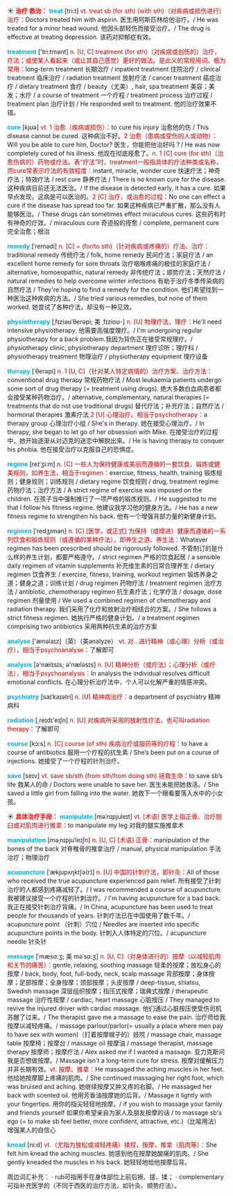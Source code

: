 ☀ <font color="red">**治疗 救治：**</font>
<font color="sky blue">**treat**</font> [tri:t] 
<font color="#c00000">vt. treat sb (for sth) (with sth)（对疾病或损伤进行）治疗：</font>Doctors treated him with aspirin. 医生用阿斯匹林给他治疗。/ He was treated for a minor head wound. 他因头部轻伤而接受治疗。/ The drug is effective at treating depression. 该药对抑郁症有效。

<font color="sky blue">**treatment**</font> ['tri:tmənt] 
<font color="#c00000">n. [U, C] treatment (for sth)（对疾病或创伤的）治疗，疗法；或使某人看起来（或让其自己感觉）更好的做法。是此义的常规用词，极为常用：</font>long-term treatment 长期治疗 / inpatient treatment 住院治疗 / clinical treatment 临床治疗 / radiation treatment 放射疗法 / cancer treatment 癌症治疗 / dietary treatment 食疗 / beauty（尤美）, hair, spa treatment 美容；美发；水疗 / a course of treatment 一个疗程 / treatment process 治疗过程 / treatment plan 治疗计划 / He responded well to treatment. 他的治疗效果不错。

<font color="sky blue">**cure**</font> [kjʊə] 
<font color="#c00000">vt. 1 治愈（疾病或损伤）：</font>to cure his injury 治愈他的伤 / This disease cannot be cured. 这种病治不好。<font color="#c00000">2 治愈（患病或受伤的人或动物）：</font>Will you be able to cure him, Doctor? 医生，你能把他治好吗？/ He was now completely cured of his illness. 他现在彻底痊愈了。<font color="#c00000">n. 1 [C] cure (for sth)（治愈伤病的）药物或疗法。表“疗法”时，treatment一般指具体的疗法种类或名称，而cure常表示疗法的有效程度：</font>instant, miracle, wonder cure 快速疗法；神奇疗法；特效疗法 / rest cure 静养疗法 / There is no known cure for the disease. 这种疾病目前还无法医治。/ If the disease is detected early, it has a cure. 如果早点发现，这病是可以医治的。<font color="#c00000">2 [C] 治疗，或治愈的过程：</font>No one can effect a cure if the disease has spread too far. 如果这种疾病已严重扩散，那么没有人能够医治。/ These drugs can sometimes effect miraculous cures. 这些药有时有神奇的疗效。/ miraculous cure 奇迹般的痊愈 / complete, permanent cure 完全治愈；根治 
           
<font color="sky blue">**remedy**</font> [ˈremədi]
<font color="#c00000">n. [C] ~ (for/to sth)（针对疾病或疼痛的）疗法、治疗：</font>traditional remedy 传统疗法 / folk, home remedy 民间疗法；家庭疗法 / an excellent home remedy for sore throats 治疗咽喉疼痛的极佳的家庭疗法 / alternative, homoeopathic, natural remedy 非传统疗法；顺势疗法；天然疗法 / natural remedies to help overcome winter infections 有助于治疗冬季传染病的自然疗法 / They're hoping to find a remedy for the condition. 他们希望找到一种医治这种疾病的方法。/ She tried various remedies, but none of them worked. 她尝试了各种疗法，却没有一种见效。
                       
<font color="sky blue">**physiotherapy**</font> [ˌfɪziəʊˈθerəpi; 美 ˌfɪzioʊ-]
<font color="#c00000">n. [U] 物理疗法，理疗：</font>He'll need intensive physiotherapy. 他需要高强度理疗。/ I'm undergoing regular physiotherapy for a back problem.我因为背伤正在接受常规理疗。/ physiotherapy clinic, physiotherapy department 理疗诊所；理疗科 / physiotherapy treatment 物理治疗 / physiotherapy equipment 理疗设备
           
<font color="sky blue">**therapy**</font> [ˈθerəpi]
<font color="#c00000">n. 1 [U, C]（针对某人特定病情的）治疗方案、治疗方法：</font>conventional drug therapy 常规药物疗法 / Most leukaemia patients undergo some sort of drug therapy (= treatment using drugs). 绝大多数白血病患者都会接受某种药物治疗。/ alternative, complementary, natural therapies (= treatments that do not use traditional drugs) 替代疗法；补充疗法；自然疗法 / hormonal therapies 激素疗法 <font color="#c00000">2 [U] 心理治疗。相当于psychotherapy：</font>a therapy group 心理治疗小组 / She's in therapy. 她在接受心理治疗。/ In therapy, she began to let go of her obsession with Mike. 在接受治疗的过程中，她开始逐渐从对迈克的迷恋中解脱出来。/ He is having therapy to conquer his phobia. 他在接受治疗以克服自己的恐惧症。

<font color="sky blue">**regime**</font> [reɪˈʒi:m]
<font color="#c00000">n. [C] 一些人为保持健康或美丽而遵循的一套饮食、锻炼或健美规则，如养生法，相当于regimen：</font>exercise, fitness, health, training 锻炼规则；健身规则；训练规则 / dietary regime 饮食规则 / drug, treatment regime 药物疗法；治疗方法 / A strict regime of exercise was imposed on the children. 在孩子当中强制推行了一项严格的锻炼规则。/ He suggested to me that I follow his fitness regime. 他建议我学习他的健身方法。/ He has a new fitness regime to strengthen his back. 他有一个增强背部力量的新健身计划。
           
<font color="sky blue">**regimen**</font> [ˈredʒɪmən]
<font color="#c00000">n. [C] [医学，或正式] 为保持（或增进）健康而遵循的一系列饮食和锻炼规则（或遵循的某种疗法），即养生之道、养生法：</font>Whatever regimen has been prescribed should be rigorously followed. 不管制订的是什么样的养生计划，都要严格遵守。/ strict regimen 严格的饮食起居 / a sensible daily regimen of vitamin supplements 补充维生素的日常合理养生 / dietary regimen 饮食养生 / exercise, fitness, training, workout regimen 锻炼养身之道；健身之道；训练计划 / drug regimen 药物疗法 / treatment regimen 治疗方法 / antibiotic, chemotherapy regimen 抗生素疗法；化学疗法 / dosage, dose regimen 剂量使用 / We used a combined regimen of chemotherapy and radiation therapy. 我们采用了化疗和放射治疗相结合的方案。/ She follows a strict fitness regimen. 她执行严格的健身计划。/ a treatment regimen comprising two antibiotics 采用两种抗生素的治疗方案

<font color="sky blue">**analyse**</font> ['ænəlaɪz]（英）（美analyze）
<font color="#c00000">vt. 对…进行精神（或心理）分析（或治疗），相当于psychoanalyse：</font>了解即可

<font color="sky blue">**analysis**</font> [ə'nælɪsɪs; ə'næləsɪs] 
<font color="#c00000">n. [U] 精神分析（或疗法）；心理分析（或疗法），相当于psychoanalysis：</font>In analysis the individual resolves difficult emotional conflicts. 在心理分析治疗法中，个人可以化解严重的情感冲突。
           
<font color="sky blue">**psychiatry**</font> [saɪˈkaɪətri]
<font color="#c00000">n. [U] 精神病治疗：</font>a department of psychiatry 精神病科

<font color="sky blue">**radiation**</font> [͵reɪdɪ'eɪʃn] 
<font color="#c00000">n. [U] 对疾病所采用的放射性疗法，也可叫radiation therapy：</font>了解即可

<font color="sky blue">**course**</font> [kɔ:s] 
<font color="#c00000">n. [C] course (of sth) 疾病治疗或服药等的疗程：</font>to have a course of antibiotics 服用一个疗程的抗生素 / She’s been put on a course of injections. 她接受了一个疗程的针剂治疗。

<font color="sky blue">**save**</font> [seɪv] 
<font color="#c00000">vt. save sb/sth (from sth/from doing sth) 拯救生命：</font>to save sb’s life 救某人的命 / Doctors were unable to save her. 医生未能把她救活。/ She saved a little girl from falling into the water. 她救下一个眼看要落入水中的小女孩。

☀ <font color="red">**具体治疗手段：**</font>
<font color="sky blue">**manipulate**</font> [məˈnɪpjuleɪt]
<font color="#c00000">vt. [术语] 医学上指正骨、治疗脱臼或对肌肉进行推拿：</font>to manipulate my leg 对我的腿实施推拿术
           
<font color="sky blue">**manipulation**</font> [məˌnɪpjuˈleɪʃn]
<font color="#c00000">n. [U, C] [术语] 正骨：</font>manipulation of the bones of the back 对脊椎骨的推拿治疗 / manual, physical manipulation 手法治疗；物理治疗
            
<font color="sky blue">**acupuncture**</font> [ˈækjupʌŋktʃə(r)]
<font color="#c00000">n. [U] 中国的针刺疗法，即针灸：</font>All of those who received the true acupuncture experienced pain relief. 所有接受了针刺治疗的人都感到疼痛减轻了。/ I was recommended a course of acupuncture. 我被建议接受一个疗程的针刺治疗。/ I'm having acupuncture for a bad back. 我正在接受针刺治疗背痛。/ In China, acupuncture has been used to treat people for thousands of years. 针刺疗法已在中国使用了数千年。/ acupuncture point （针刺）穴位 / Needles are inserted into specific acupuncture points in the body. 针刺入人体特定的穴位。/ acupuncture needle 针灸针
          
<font color="sky blue">**massage**</font> [ˈmæsɑ:ʒ; 美 məˈsɑ:ʒ]
<font color="#c00000">n. [U, C]（对身体进行的）按摩（以减轻肌肉和关节的痛苦）：</font>gentle, relaxing, soothing massage 轻柔的按摩；放松身心的按摩 / back, body, foot, full-body, neck, scalp massage 背部按摩；身体按摩；足部按摩；全身按摩；颈部按摩；头皮按摩 / deep-tissue, shiatsu, Swedish massage 深层组织按摩；指压式按摩；瑞典式按摩 / therapeutic massage 治疗性按摩 / cardiac, heart massage 心脏按压 / They managed to revive the injured driver with cardiac massage. 他们通过心脏按压使受伤司机苏醒了过来。/ The therapist gave me a massage to ease the pain. 治疗师给我按摩以减轻疼痛。/ massage parlour/parlor(= usually a place where men pay to have sex with women)（打着按摩幌子的）妓院 / massage chair, massage table 按摩椅；按摩台 / massage oil 按摩油 / massage therapist, massage therapy 按摩师；按摩疗法 / Alex asked me if I wanted a massage. 亚力克斯问我是否想做按摩。/ Massage isn't a long-term cure for stress. 按摩对缓解压力并非长期有效。<font color="#c00000">vt. 按摩、推拿：</font>He massaged the aching muscles in her feet. 他给她按摩脚上疼痛的肌肉。/ She continued massaging her right foot, which was bruised and aching. 她继续按摩又肿又疼的右脚。/ He massaged her back with scented oil. 他用芳香油按摩她的后背。/ Massage it lightly with your fingertips. 用你的指尖轻轻地按摩。/ if you wish to massage your family and friends yourself 如果你希望亲自为家人及朋友按摩的话 / to massage sb's ego (= to make sb feel better, more confident, attractive, etc.)（比喻用法）增强某人的自信心
           
<font color="sky blue">**knead**</font> [ni:d]
<font color="#c00000">vt.（尤指为放松或减轻疼痛）揉捏，按摩，推拿（肌肉等）：</font>She felt him knead the aching muscles. 她感到他在按摩她酸痛的肌肉。/ She gently kneaded the muscles in his back. 她轻轻地给他按摩后背。

周边词汇补充：
· rub可指用手在身体部位上前后擦、搓、揉；
· complementary可指补充医学的（不同于西医的治疗方法，如针灸、顺势疗法）。


